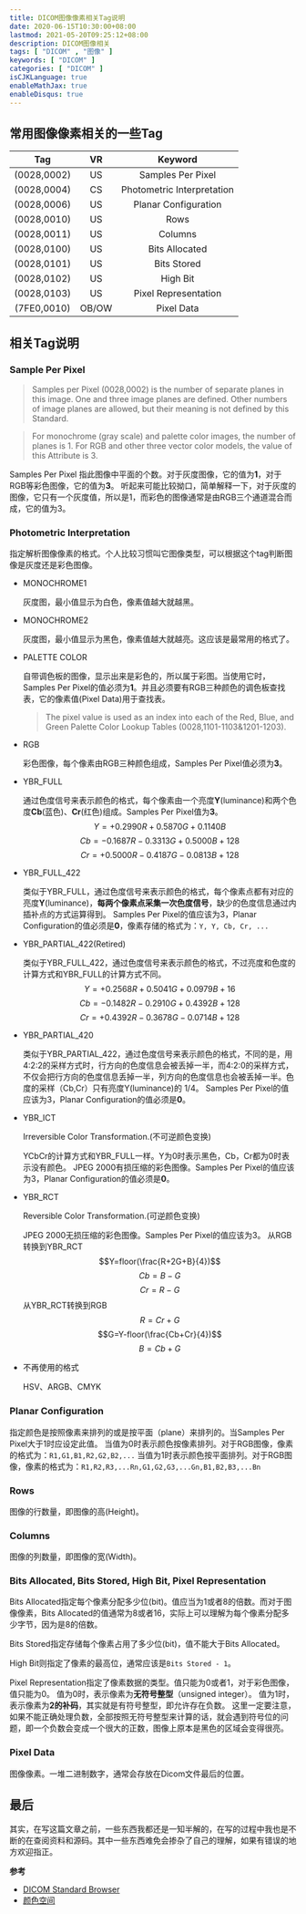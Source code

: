 ```yaml
---
title: DICOM图像像素相关Tag说明
date: 2020-06-15T10:30:00+08:00
lastmod: 2021-05-20T09:25:12+08:00
description: DICOM图像相关
tags: [ "DICOM" , "图像" ]
keywords: [ "DICOM" ]
categories: [ "DICOM" ]
isCJKLanguage: true
enableMathJax: true
enableDisqus: true
---
```


## 常用图像像素相关的一些Tag

|Tag|VR|Keyword|
|:---:|:---:|:---:|
|(0028,0002)|US|Samples Per Pixel|
|(0028,0004)|CS|Photometric Interpretation|
|(0028,0006)|US|Planar Configuration|
|(0028,0010)|US|Rows|
|(0028,0011)|US|Columns|
|(0028,0100)|US|Bits Allocated|
|(0028,0101)|US|Bits Stored|
|(0028,0102)|US|High Bit|
|(0028,0103)|US|Pixel Representation|
|(7FE0,0010)|OB/OW|Pixel Data|

## 相关Tag说明

### Sample Per Pixel

 > Samples per Pixel (0028,0002) is the number of separate planes in this image. One and three image planes are defined. Other numbers of image planes are allowed, but their meaning is not defined by this Standard.

> For monochrome (gray scale) and palette color images, the number of planes is 1.
  For RGB and other three vector color models, the value of this Attribute is 3.

Samples Per Pixel 指此图像中平面的个数。对于灰度图像，它的值为**1**，对于RGB等彩色图像，它的值为**3**。
听起来可能比较拗口，简单解释一下，对于灰度的图像，它只有一个灰度值，所以是1，而彩色的图像通常是由RGB三个通道混合而成，它的值为3。

### Photometric Interpretation

指定解析图像像素的格式。个人比较习惯叫它图像类型，可以根据这个tag判断图像是灰度还是彩色图像。

- MONOCHROME1

  灰度图，最小值显示为白色，像素值越大就越黑。

- MONOCHROME2

  灰度图，最小值显示为黑色，像素值越大就越亮。这应该是最常用的格式了。

- PALETTE COLOR

  自带调色板的图像，显示出来是彩色的，所以属于彩图。当使用它时，Samples Per Pixel的值必须为**1**。并且必须要有RGB三种颜色的调色板查找表，它的像素值(Pixel Data)用于查找表。

  > The pixel value is used as an index into each of the Red, Blue, and Green Palette Color Lookup Tables (0028,1101-1103&1201-1203).

- RGB

  彩色图像，每个像素由RGB三种颜色组成，Samples Per Pixel值必须为**3**。

- YBR_FULL

  通过色度信号来表示颜色的格式，每个像素由一个亮度**Y**(luminance)和两个色度**Cb**(蓝色)、**Cr**(红色)组成。Samples Per Pixel值为**3**。
  $$Y=+0.2990R+0.5870G+0.1140B$$
  $$Cb=-0.1687R-0.3313G+0.5000B+128$$
  $$Cr=+0.5000R-0.4187G-0.0813B+128$$

- YBR_FULL_422

  类似于YBR_FULL，通过色度信号来表示颜色的格式，每个像素点都有对应的亮度**Y**(luminance)，**每两个像素点采集一次色度信号**，缺少的色度信息通过内插补点的方式运算得到。
  Samples Per Pixel的值应该为3，Planar Configuration的值必须是**0**，像素存储的格式为：`Y, Y, Cb, Cr, ...`

- YBR_PARTIAL_422(Retired)

  类似于YBR_FULL_422，通过色度信号来表示颜色的格式，不过亮度和色度的计算方式和YBR_FULL的计算方式不同。
  $$Y=+0.2568R+0.5041G+0.0979B+16$$
  $$Cb=-0.1482R-0.2910G+0.4392B+128$$
  $$Cr=+0.4392R-0.3678G-0.0714B+128$$

- YBR_PARTIAL_420

  类似于YBR_PARTIAL_422，通过色度信号来表示颜色的格式，不同的是，用4:2:2的采样方式时，行方向的色度信息会被丢掉一半，而4:2:0的采样方式，不仅会把行方向的色度信息丢掉一半，列方向的色度信息也会被丢掉一半。色度的采样（Cb,Cr）只有亮度Y(luminance)的 1/4。
  Samples Per Pixel的值应该为3，Planar Configuration的值必须是**0**。

- YBR_ICT

  Irreversible Color Transformation.(不可逆颜色变换)

  YCbCr的计算方式和YBR_FULL一样。Y为0时表示黑色，Cb，Cr都为0时表示没有颜色。
  JPEG 2000有损压缩的彩色图像。Samples Per Pixel的值应该为3，Planar Configuration的值必须是**0**。

- YBR_RCT

  Reversible Color Transformation.(可逆颜色变换)

  JPEG 2000无损压缩的彩色图像。Samples Per Pixel的值应该为3。
  从RGB转换到YBR_RCT
  $$Y=floor(\frac{R+2G+B}{4})$$
  $$Cb=B-G$$
  $$Cr=R-G$$
  从YBR_RCT转换到RGB
  $$R=Cr+G$$
  $$G=Y-floor(\frac{Cb+Cr}{4})$$
  $$B=Cb+G$$

- 不再使用的格式

  HSV、ARGB、CMYK

### Planar Configuration

指定颜色是按照像素来排列的或是按平面（plane）来排列的。当Samples Per Pixel大于1时应设定此值。
当值为0时表示颜色按像素排列。对于RGB图像，像素的格式为：`R1,G1,B1,R2,G2,B2,...`
当值为1时表示颜色按平面排列。对于RGB图像，像素的格式为：`R1,R2,R3,...Rn,G1,G2,G3,...Gn,B1,B2,B3,...Bn`

### Rows

图像的行数量，即图像的高(Height)。

### Columns

图像的列数量，即图像的宽(Width)。

### Bits Allocated, Bits Stored, High Bit, Pixel Representation

Bits Allocated指定每个像素分配多少位(bit)。值应当为1或者8的倍数。而对于图像像素，Bits Allocated的值通常为8或者16，实际上可以理解为每个像素分配多少字节，因为是8的倍数。

Bits Stored指定存储每个像素占用了多少位(bit)，值不能大于Bits Allocated。

High Bit则指定了像素的最高位，通常应该是`Bits Stored - 1`。

Pixel Representation指定了像素数据的类型。值只能为0或者1，对于彩色图像，值只能为0。
值为0时，表示像素为**无符号整型**（unsigned integer）。
值为1时，表示像素为**2的补码**，其实就是有符号整型，即允许存在负数。
这里一定要注意，如果不能正确处理负数，全部按照无符号整型来计算的话，就会遇到符号位的问题，即一个负数会变成一个很大的正数，图像上原本是黑色的区域会变得很亮。

### Pixel Data

图像像素。一堆二进制数字，通常会存放在Dicom文件最后的位置。

## 最后

其实，在写这篇文章之前，一些东西我都还是一知半解的，在写的过程中我也是不断的在查阅资料和源码。其中一些东西难免会掺杂了自己的理解，如果有错误的地方欢迎指正。

**参考**

- [DICOM Standard Browser](https://dicom.innolitics.com/ciods/mr-image/image-pixel/00280004)
- [颜色空间](https://www.nmm-hd.org/doc/%E9%A2%9C%E8%89%B2%E7%A9%BA%E9%97%B4)

